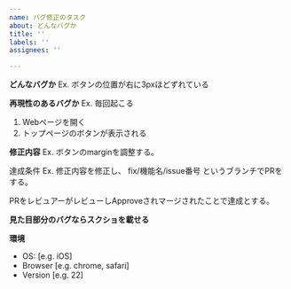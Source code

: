 ```yaml
---
name: バグ修正のタスク
about: どんなバグか
title: ''
labels: ''
assignees: ''

---
```


**どんなバグか**
Ex. ボタンの位置が右に3pxほどずれている

**再現性のあるバグか**
Ex. 毎回起こる
1. Webページを開く
2. トップページのボタンが表示される

**修正内容**
Ex. ボタンのmarginを調整する。

達成条件
Ex. 修正内容を修正し、
fix/機能名/issue番号
というブランチでPRをする。

PRをレビュアーがレビューしApproveされマージされたことで達成とする。

**見た目部分のバグならスクショを載せる**


**環境**
 - OS: [e.g. iOS]
 - Browser [e.g. chrome, safari]
 - Version [e.g. 22]
